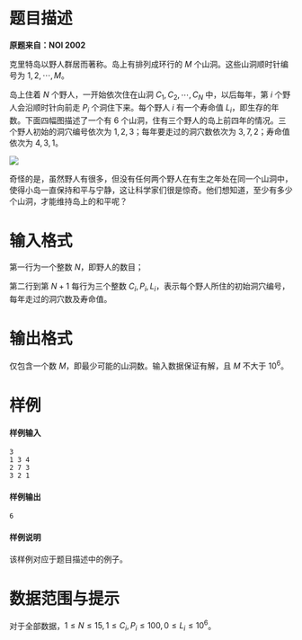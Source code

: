 
# 题目描述

**原题来自：NOI 2002**

克里特岛以野人群居而著称。岛上有排列成环行的 $M$ 个山洞。这些山洞顺时针编号为 $1,2,\cdots ,M$。

岛上住着 $N$ 个野人，一开始依次住在山洞 $C_1,C_2,\cdots ,C_N$ 中，以后每年，第 $i$ 个野人会沿顺时针向前走 $P_i$ 个洞住下来。每个野人 $i$ 有一个寿命值 $L_i$，即生存的年数。下面四幅图描述了一个有 $6$ 个山洞，住有三个野人的岛上前四年的情况。三个野人初始的洞穴编号依次为 $1,2,3$；每年要走过的洞穴数依次为 $3,7,2$；寿命值依次为 $4,3,1$。

![](/source/loj/10215/img/aHR0cHM6Ly9jb2RpbmcubmV0L3UvSGVSYU5PL3AvUGljUGxhY2UvZ2l0L3Jhdy9tYXN0ZXIvc2F2YWdlLnBuZw==.png)

奇怪的是，虽然野人有很多，但没有任何两个野人在有生之年处在同一个山洞中，使得小岛一直保持和平与宁静，这让科学家们很是惊奇。他们想知道，至少有多少个山洞，才能维持岛上的和平呢？

# 输入格式

第一行为一个整数 $N$，即野人的数目；

第二行到第 $N+1$ 每行为三个整数 $C_i, P_i, L_i$，表示每个野人所住的初始洞穴编号，每年走过的洞穴数及寿命值。

# 输出格式

仅包含一个数 $M$，即最少可能的山洞数。输入数据保证有解，且 $M$ 不大于 $10^6$。

# 样例

#### 样例输入
```plain
3
1 3 4
2 7 3
3 2 1
```
#### 样例输出
```plain
6
```
#### 样例说明
该样例对应于题目描述中的例子。

# 数据范围与提示

对于全部数据，$1\le N\le 15,1\le C_i,P_i\le 100,0\le L_i\le 10^6$。

